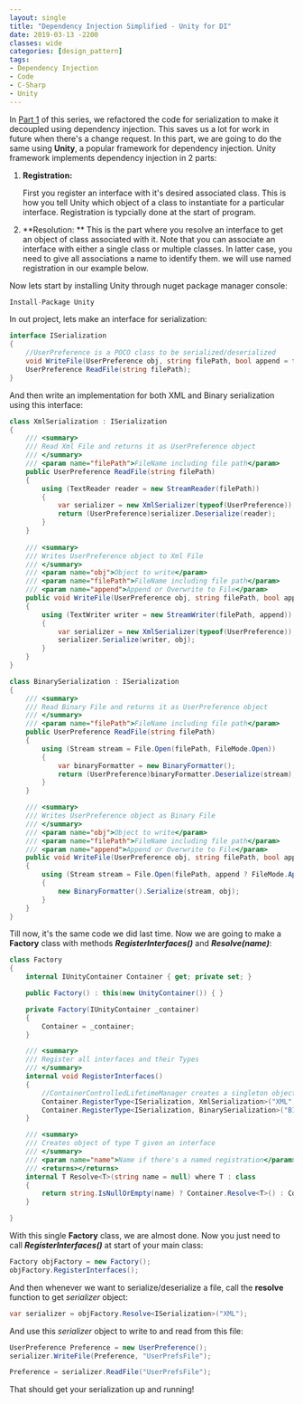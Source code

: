 ```yaml
---
layout: single
title: "Dependency Injection Simplified - Unity for DI"
date: 2019-03-13 -2200
classes: wide
categories: [design_pattern]
tags:
- Dependency Injection
- Code
- C-Sharp
- Unity
---
```


In [Part 1](/design_pattern/dependency-injection-simplified-part-1/) of this series, we refactored the code for serialization to make it decoupled using dependency injection. This saves us a lot for work in future when there's a change request. In this part, we are going to do the same using **Unity**, a popular framework for dependency injection.  Unity framework implements dependency injection in 2 parts:

1. **Registration:**

   First you register an interface with it's desired associated class. This is how you tell Unity which object of a class to instantiate for a particular interface. Registration is typcially done at the start of program.

2. **Resolution: **
    This is the part where you resolve an  interface to get an object of class associated with it. Note that you can associate an interface with either a single class or multiple classes. In latter case, you need to give all associations a name to identify them. we will use named registration in our example below.

Now lets start by installing Unity through nuget package manager console:

```csharp
Install-Package Unity
```

In out project, lets make an interface for serialization:

```csharp
interface ISerialization
{
    //UserPreference is a POCO class to be serialized/deserialized
    void WriteFile(UserPreference obj, string filePath, bool append = false);
    UserPreference ReadFile(string filePath);
}
```



And then write an implementation for both XML and Binary serialization using this interface:

```csharp
class XmlSerialization : ISerialization
{
    /// <summary>
    /// Read Xml File and returns it as UserPreference object
    /// </summary>
    /// <param name="filePath">FileName including file path</param>
    public UserPreference ReadFile(string filePath)
    {
        using (TextReader reader = new StreamReader(filePath))
        {
            var serializer = new XmlSerializer(typeof(UserPreference));
            return (UserPreference)serializer.Deserialize(reader);
        }
    }
    
    /// <summary>
    /// Writes UserPreference object to Xml File
    /// </summary>
    /// <param name="obj">Object to write</param>
    /// <param name="filePath">FileName including file path</param>
    /// <param name="append">Append or Overwrite to File</param>
    public void WriteFile(UserPreference obj, string filePath, bool append = false)
    {
        using (TextWriter writer = new StreamWriter(filePath, append))
        {
            var serializer = new XmlSerializer(typeof(UserPreference));
            serializer.Serialize(writer, obj);
        }
    }
}
```

```csharp
class BinarySerialization : ISerialization
{
	/// <summary>
    /// Read Binary File and returns it as UserPreference object
    /// </summary>
    /// <param name="filePath">FileName including file path</param>
    public UserPreference ReadFile(string filePath)
    {
        using (Stream stream = File.Open(filePath, FileMode.Open))
        {
            var binaryFormatter = new BinaryFormatter();
            return (UserPreference)binaryFormatter.Deserialize(stream);
        }
    }

	/// <summary>
    /// Writes UserPreference object as Binary File
    /// </summary>
    /// <param name="obj">Object to write</param>
    /// <param name="filePath">FileName including file path</param>
    /// <param name="append">Append or Overwrite to File</param>
    public void WriteFile(UserPreference obj, string filePath, bool append = false)
    {
        using (Stream stream = File.Open(filePath, append ? FileMode.Append : FileMode.Create))
        {
            new BinaryFormatter().Serialize(stream, obj);
        }
    }
}
```



Till now, it's the same code we did last time. Now we are going to make a **Factory** class with methods ***RegisterInterfaces()*** and ***Resolve(name)***:




```csharp
class Factory
{
    internal IUnityContainer Container { get; private set; }

    public Factory() : this(new UnityContainer()) { }

    private Factory(IUnityContainer _container)
    {
        Container = _container;
    }

    /// <summary>
    /// Register all interfaces and their Types
    /// </summary>
    internal void RegisterInterfaces()
    {
        //ContainerControlledLifetimeManager creates a singleton object on first call and then returns the same object on subsequent calls 
        Container.RegisterType<ISerialization, XmlSerialization>("XML", new ContainerControlledLifetimeManager());
        Container.RegisterType<ISerialization, BinarySerialization>("BINARY", new ContainerControlledLifetimeManager());
    }

    /// <summary>
    /// Creates object of type T given an interface
    /// </summary>
    /// <param name="name">Name if there's a named registration</param>
    /// <returns></returns>
    internal T Resolve<T>(string name = null) where T : class
    {
        return string.IsNullOrEmpty(name) ? Container.Resolve<T>() : Container.Resolve<T>(name);
    }

}
```



With this single **Factory** class, we are almost done. Now you just need to call ***RegisterInterfaces()*** at start of your main class:


```csharp
Factory objFactory = new Factory();
objFactory.RegisterInterfaces();
```



And then whenever we want to serialize/deserialize  a file, call the **resolve** function to get *serializer* object:

```csharp
var serializer = objFactory.Resolve<ISerialization>("XML");
```


And use this *serializer* object to write to and read from this file:

```csharp
UserPreference Preference = new UserPreference();
serializer.WriteFile(Preference, "UserPrefsFile");
```

```csharp
Preference = serializer.ReadFile("UserPrefsFile");
```



That should get your serialization up and running!